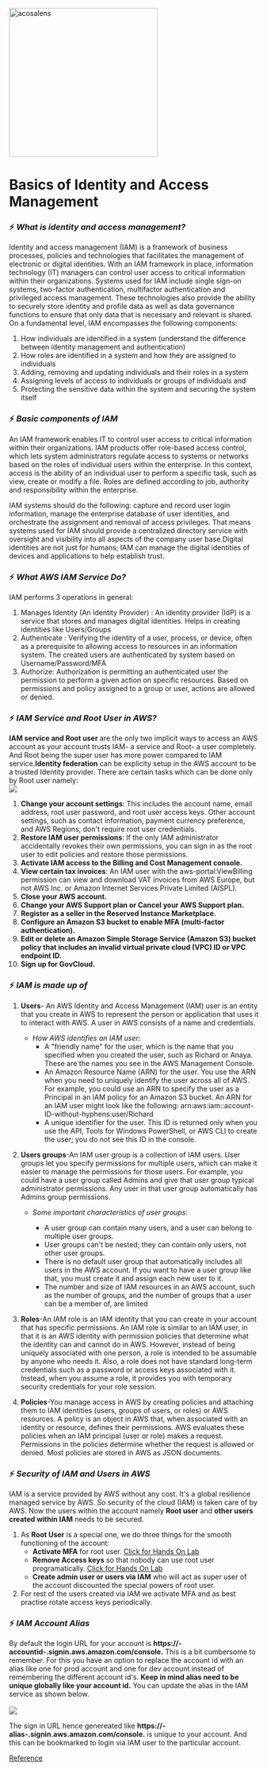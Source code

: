 [<img alt="acosalens" width="300px" src="https://github.com/jindalvishal09/AWS/blob/main/Resources/other/Acosa_logo.png" />](https://acosalens.com)

# Basics of Identity and Access Management

### ⚡ _What is identity and access management?_
Identity and access management (IAM) is a framework of business processes, policies and technologies that facilitates the management of electronic or digital identities. With an IAM framework in place, information technology (IT) managers can control user access to critical information within their organizations. Systems used for IAM include single sign-on systems, two-factor authentication, multifactor authentication and privileged access management. These technologies also provide the ability to securely store identity and profile data as well as data governance functions to ensure that only data that is necessary and relevant is shared.
On a fundamental level, IAM encompasses the following components:

1. How individuals are identified in a system (understand the difference between identity management and authentication)
2. How roles are identified in a system and how they are assigned to individuals
3. Adding, removing and updating individuals and their roles in a system
4. Assigning levels of access to individuals or groups of individuals and
5. Protecting the sensitive data within the system and securing the system itself

### ⚡ _Basic components of IAM_

An IAM framework enables IT to control user access to critical information within their organizations. IAM products offer role-based access control, which lets system administrators regulate access to systems or networks based on the roles of individual users within the enterprise.
In this context, access is the ability of an individual user to perform a specific task, such as view, create or modify a file. Roles are defined according to job, authority and responsibility within the enterprise.

IAM systems should do the following: capture and record user login information, manage the enterprise database of user identities, and orchestrate the assignment and removal of access privileges.
That means systems used for IAM should provide a centralized directory service with oversight and visibility into all aspects of the company user base.Digital identities are not just for humans; IAM can manage the digital identities of devices and applications to help establish trust.

### ⚡ _What AWS IAM Service Do?_

IAM performs 3 operations in general:
1. Manages Identity (An Identity Provider) : An identity provider (IdP) is a service that stores and manages digital identities. Helps in creating identities like Users/Groups
2. Authenticate : Verifying the identity of a user, process, or device, often as a prerequisite to allowing access to resources in an information system. The created users are authenticated by system based on Username/Password/MFA
3. Authorize: Authorization is permitting an authenticated user the permission to perform a given action on specific resources. Based on permissions and policy assigned to a group or user, actions are allowed or denied.

### ⚡ _IAM Service and Root User in AWS?_

**IAM service and Root user** are the only two implicit ways to access an AWS account as your account trusts IAM- a service and Root- a user completely. And Root being the super user has more power compared to IAM service.**Identity federation** can be explicity setup in the AWS account to be a trusted Identity provider. There are certain tasks which can be done only by Root user namely:</br><img src="/Resources/IAM_basic/basic_1.png"/>
1. **Change your account settings**: This includes the account name, email address, root user password, and root user access keys. Other account settings, such as contact information, payment currency preference, and AWS Regions, don't require root user credentials.
2. **Restore IAM user permissions**: If the only IAM administrator accidentally revokes their own permissions, you can sign in as the root user to edit policies and restore those permissions.
3. **Activate IAM access to the Billing and Cost Management console.**
4. **View certain tax invoices**: An IAM user with the aws-portal:ViewBilling permission can view and download VAT invoices from AWS Europe, but not AWS Inc. or Amazon Internet Services Private Limited (AISPL).
5. **Close your AWS account.**
6. **Change your AWS Support plan or Cancel your AWS Support plan.**
7. **Register as a seller in the Reserved Instance Marketplace.**
8. **Configure an Amazon S3 bucket to enable MFA (multi-factor authentication).**
9. **Edit or delete an Amazon Simple Storage Service (Amazon S3) bucket policy that includes an invalid virtual private cloud (VPC) ID or VPC endpoint ID.**
10. **Sign up for GovCloud.**

### ⚡ _IAM is made up of_

1. **Users**- An AWS Identity and Access Management (IAM) user is an entity that you create in AWS to represent the person or application that uses it to interact with AWS. A user in AWS consists of a name and credentials.
   * _How AWS identifies an IAM user:_
	   - A "friendly name" for the user, which is the name that you specified when you created the user, such as Richard or Anaya. These are the names you see in the AWS Management Console.
	   - An Amazon Resource Name (ARN) for the user. You use the ARN when you need to uniquely identify the user across all of AWS. For example, you could use an ARN to specify the user as a Principal in an IAM policy for an Amazon S3 bucket. An ARN for an IAM user might look like the following: arn:aws:iam::account-ID-without-hyphens:user/Richard
	   - A unique identifier for the user. This ID is returned only when you use the API, Tools for Windows PowerShell, or AWS CLI to create the user; you do not see this ID in the console.
	   
2. **Users groups**-An IAM user group is a collection of IAM users. User groups let you specify permissions for multiple users, which can make it easier to manage the permissions for those users. For example, you could have a user group called Admins and give that user group typical administrator permissions. Any user in that user group automatically has Admins group permissions.

	* _Some important characteristics of user groups:_

		- A user group can contain many users, and a user can belong to multiple user groups.
		- User groups can't be nested; they can contain only users, not other user groups.
		- There is no default user group that automatically includes all users in the AWS account. If you want to have a user group like that, you must create it and assign each new user to it.
		- The number and size of IAM resources in an AWS account, such as the number of groups, and the number of groups that a user can be a member of, are limited

3. **Roles**-An IAM role is an IAM identity that you can create in your account that has specific permissions. An IAM role is similar to an IAM user, in that it is an AWS identity with permission policies that determine what the identity can and cannot do in AWS. However, instead of being uniquely associated with one person, a role is intended to be assumable by anyone who needs it. Also, a role does not have standard long-term credentials such as a password or access keys associated with it. Instead, when you assume a role, it provides you with temporary security credentials for your role session.

4. **Policies**-You manage access in AWS by creating policies and attaching them to IAM identities (users, groups of users, or roles) or AWS resources. A policy is an object in AWS that, when associated with an identity or resource, defines their permissions. AWS evaluates these policies when an IAM principal (user or role) makes a request. Permissions in the policies determine whether the request is allowed or denied. Most policies are stored in AWS as JSON documents.

### ⚡ _Security of IAM and Users in AWS_

IAM is a service provided by AWS without any cost. It's a global resilience managed service by AWS. So security of the cloud (IAM) is taken care of by AWS. Now the users within the account namely **Root user** and **other users created within IAM** needs to be secured.
1. As **Root User** is a special one, we do three things for the smooth functioning of the account:
    * **Activate MFA** for root user. [Click for Hands On Lab](https://github.com/jindalvishal09/AWS/blob/main/Identity_and_Access_Management(IAM)/01_Securing_Root_User_MFA.md)
    * **Remove Access keys** so that nobody can use root user programatically. [Click for Hands On Lab](https://github.com/jindalvishal09/AWS/blob/main/Identity_and_Access_Management(IAM)/02_Securing_Root_User_Remove_Access_Keys.md)
    * **Create admin user or users via IAM** who will act as super user of the account discounted the special powers of root user.
2. For rest of the users created via IAM we activate MFA and as best practise rotate access keys periodically.

### ⚡ _IAM Account Alias_

By default the login URL for your account is **https://-accountid-.signin.aws.amazon.com/console.** This is a bit cumbersome to remember. For this you have an option to replace the account id with an alias like one for prod account and one for dev account instead of remembering the different account id's. **Keep in mind alias need to be unique globally like your account id.** You can update the alias in the IAM service as shown below.</br></br><img src="/Resources/IAM_basic/account_allias.png"/>

The sign in URL hence genereated like **https://-alias-.signin.aws.amazon.com/console.** is unique to your account. And this can be bookmarked to login via IAM user to the particular account.

[Reference](https://www.techtarget.com/searchsecurity/definition/identity-access-management-IAM-system)
